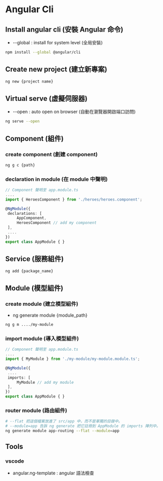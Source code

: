 # Angular Cli

## Install angular cli (安裝  Angular 命令)

- --global : install for system level (全局安裝) 

```bash
npm install --global @angular/cli
```

## Create new project (建立新專案)

```bash
ng new {project name}
```

## Virtual serve (虛擬伺服器)

- --open : auto open on browser (自動在瀏覽器開啟端口訪問)

```bash
ng serve --open
```

## Component (組件)

### create component (創建 component)

```bash
ng g c {path}
```

### declaration in module (在 module 中聲明)

```typescript
// Component 聲明至 app.module.ts
....
import { HeroesComponent } from './heroes/heroes.component';

@NgModule({
 declarations: [
     AppComponent,
     HeroesComponent // add my component
 ],
 ....
})
export class AppModule { }
```

## Service (服務組件)

```bash
ng add {package_name}
```

## Module (模型組件)

### create module (建立模型組件)

- ng generate module {module_path}

```bash
ng g m ..../my-module
```

### import module (導入模型組件)

```typescript
// Component 聲明至 app.module.ts
....
import { MyModule } from './my-module/my-module.module.ts';

@NgModule({
 ....
 imports: [
     MyModule // add my module
 ],
})
export class AppModule { }
```

### router module (路由組件)

```bash
# --flat 把這個檔案放進了 src/app 中，而不是單獨的目錄中。
# --module=app 告訴 ng generate 把它註冊到 AppModule 的 imports 陣列中。
ng generate module app-routing --flat --module=app
```

## Tools

### vscode

- angular.ng-template : angular 語法檢查